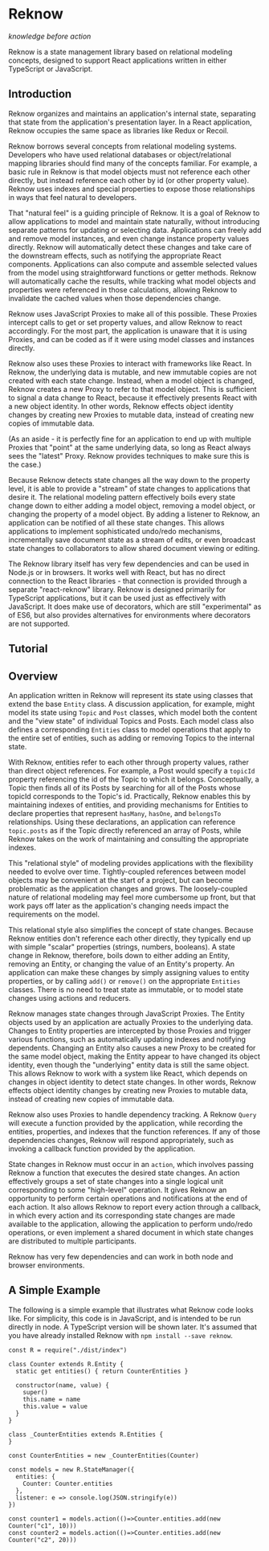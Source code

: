 # Reknow

_knowledge before action_

Reknow is a state management library based on relational modeling concepts, designed to support React applications written in either TypeScript or JavaScript.

## Introduction

Reknow organizes and maintains an application's internal state, separating that state from the application's presentation layer.  In a React application, Reknow occupies the same space as libraries like Redux or Recoil.

Reknow borrows several concepts from relational modeling systems.  Developers who have used relational databases or object/relational mapping libraries should find many of the concepts familiar.  For example, a basic rule in Reknow is that model objects must not reference each other directly, but instead reference each other by id (or other property value).  Reknow uses indexes and special properties to expose those relationships in ways that feel natural to developers.

That "natural feel" is a guiding principle of Reknow.  It is a goal of Reknow to allow applications to model and maintain state naturally, without introducing separate patterns for updating or selecting data.  Applications can freely add and remove model instances, and even change instance property values directly.  Reknow will automatically detect these changes and take care of the downstream effects, such as notifying the appropriate React components.  Applications can also compute and assemble selected values from the model using straightforward functions or getter methods.  Reknow will automatically cache the results, while tracking what model objects and properties were referenced in those calculations, allowing Reknow to invalidate the cached values when those dependencies change.

Reknow uses JavaScript Proxies to make all of this possible.  These Proxies intercept calls to get or set property values, and allow Reknow to react accordingly.  For the most part, the application is unaware that it is using Proxies, and can be coded as if it were using model classes and instances directly.

Reknow also uses these Proxies to interact with frameworks like React.  In Reknow, the underlying data is mutable, and new immutable copies are not created with each state change.  Instead, when a model object is changed, Reknow creates a new Proxy to refer to that model object.  This is sufficient to signal a data change to React, because it effectively presents React with a new object identity.  In other words, Reknow effects object identity changes by creating new Proxies to mutable data, instead of creating new copies of immutable data.

(As an aside - it is perfectly fine for an application to end up with multiple Proxies that "point" at the same underlying data, so long as React always sees the "latest" Proxy.  Reknow provides techniques to make sure this is the case.)

Because Reknow detects state changes all the way down to the property level, it is able to provide a "stream" of state changes to applications that desire it.  The relational modeling pattern effectively boils every state change down to either adding a model object, removing a model object, or changing the property of a model object.  By adding a listener to Reknow, an application can be notified of all these state changes.  This allows applications to implement sophisticated undo/redo mechanisms, incrementally save document state as a stream of edits, or even broadcast state changes to collaborators to allow shared document viewing or editing.

The Reknow library itself has very few dependencies and can be used in Node.js or in browsers.  It works well with React, but has no direct connection to the React libraries - that connection is provided through a separate "react-reknow" library.  Reknow is designed primarily for TypeScript applications, but it can be used just as effectively with JavaScript.  It does make use of decorators, which are still "experimental" as of ES6, but also provides alternatives for environments where decorators are not supported.

## Tutorial


## Overview

An application written in Reknow will represent its state using classes that extend the base `Entity` class.  A discussion application, for example, might model its state using `Topic` and `Post` classes, which model both the content and the "view state" of individual Topics and Posts.  Each model class also defines a corresponding `Entities` class to model operations that apply to the entire set of entities, such as adding or removing Topics to the internal state.

With Reknow, entities refer to each other through property values, rather than direct object references.  For example, a Post would specify a `topicId` property referencing the id of the Topic to which it belongs.  Conceptually, a Topic then finds all of its Posts by searching for all of the Posts whose topicId corresponds to the Topic's id.  Practically, Reknow enables this by maintaining indexes of entities, and providing mechanisms for Entities to declare properties that represent `hasMany`, `hasOne`, and `belongsTo` relationships.  Using these declarations, an application can reference `topic.posts` as if the Topic directly referenced an array of Posts, while Reknow takes on the work of maintaining and consulting the appropriate indexes.

This "relational style" of modeling provides applications with the flexibility needed to evolve over time.  Tightly-coupled references between model objects may be convenient at the start of a project, but can become problematic as the application changes and grows.  The loosely-coupled nature of relational modeling may feel more cumbersome up front, but that work pays off later as the application's changing needs impact the requirements on the model.

This relational style also simplifies the concept of state changes.  Because Reknow entities don't reference each other directly, they typically end up with simple "scalar" properties (strings, numbers, booleans).  A state change in Reknow, therefore, boils down to either adding an Entity, removing an Entity, or changing the value of an Entity's property.  An application can make these changes by simply assigning values to entity properties, or by calling `add()` or `remove()` on the appropriate `Entities` classes.  There is no need to treat state as immutable, or to model state changes using actions and reducers.

Reknow manages state changes through JavaScript Proxies.  The Entity objects used by an application are actually Proxies to the underlying data.  Changes to Entity properties are intercepted by those Proxies and trigger various functions, such as automatically updating indexes and notifying dependents.  Changing an Entity also causes a new Proxy to be created for the same model object, making the Entity appear to have changed its object identity, even though the "underlying" entity data is still the same object.  This allows Reknow to work with a system like React, which depends on changes in object identity to detect state changes.  In other words, Reknow effects object identity changes by creating new Proxies to mutable data, instead of creating new copies of immutable data.

Reknow also uses Proxies to handle dependency tracking.  A Reknow `Query` will execute a function provided by the application, while recording the entities, properties, and indexes that the function references.  If any of those dependencies changes, Reknow will respond appropriately, such as invoking a callback function provided by the application.

State changes in Reknow must occur in an `action`, which involves passing Reknow a function that executes the desired state changes.  An action effectively groups a set of state changes into a single logical unit corresponding to some "high-level" operation.  It gives Reknow an opportunity to perform certain operations and notifications at the end of each action.  It also allows Reknow to report every action through a callback, in which every action and its corresponding state changes are made available to the application, allowing the application to perform undo/redo operations, or even implement a shared document in which state changes are distributed to multiple participants.

Reknow has very few dependencies and can work in both node and browser environments.

## A Simple Example

The following is a simple example that illustrates what Reknow code looks like.  For simplicity, this code is in JavaScript, and is intended to be run directly in node.  A TypeScript version will be shown later.  It's assumed that you have already installed Reknow with `npm install --save reknow`.

```
const R = require("./dist/index")

class Counter extends R.Entity {
  static get entities() { return CounterEntities }

  constructor(name, value) {
    super()
    this.name = name
    this.value = value
  }
}

class _CounterEntities extends R.Entities {
}

const CounterEntities = new _CounterEntities(Counter)

const models = new R.StateManager({
  entities: {
    Counter: Counter.entities
  },
  listener: e => console.log(JSON.stringify(e))
})

const counter1 = models.action(()=>Counter.entities.add(new Counter("c1", 10)))
const counter2 = models.action(()=>Counter.entities.add(new Counter("c2", 20)))
```
